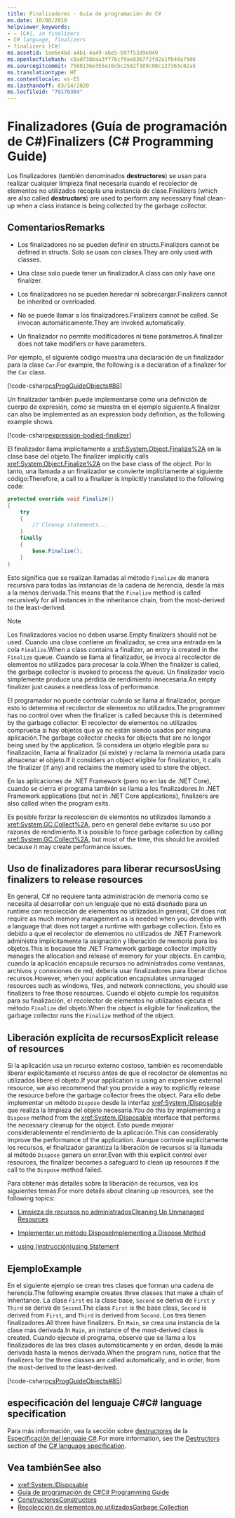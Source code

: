 ```yaml
---
title: Finalizadores - Guía de programación de C#
ms.date: 10/08/2018
helpviewer_keywords:
- ~ [C#], in finalizers
- C# language, finalizers
- finalizers [C#]
ms.assetid: 1ae6e46d-a4b1-4a49-abe5-b97f53d9e049
ms.openlocfilehash: c8ad738baa3ff76cf9ae8367f2fd2a1fb44a79d6
ms.sourcegitcommit: 7588136e355e10cbc2582f389c90c127363c02a5
ms.translationtype: HT
ms.contentlocale: es-ES
ms.lasthandoff: 03/14/2020
ms.locfileid: "79170304"
---
```

# <a name="finalizers-c-programming-guide"></a><span data-ttu-id="2d0c7-102">Finalizadores (Guía de programación de C#)</span><span class="sxs-lookup"><span data-stu-id="2d0c7-102">Finalizers (C# Programming Guide)</span></span>
<span data-ttu-id="2d0c7-103">Los finalizadores (también denominados **destructores**) se usan para realizar cualquier limpieza final necesaria cuando el recolector de elementos no utilizados recopila una instancia de clase.</span><span class="sxs-lookup"><span data-stu-id="2d0c7-103">Finalizers (which are also called **destructors**) are used to perform any necessary final clean-up when a class instance is being collected by the garbage collector.</span></span>  
  
## <a name="remarks"></a><span data-ttu-id="2d0c7-104">Comentarios</span><span class="sxs-lookup"><span data-stu-id="2d0c7-104">Remarks</span></span>  
  
- <span data-ttu-id="2d0c7-105">Los finalizadores no se pueden definir en structs.</span><span class="sxs-lookup"><span data-stu-id="2d0c7-105">Finalizers cannot be defined in structs.</span></span> <span data-ttu-id="2d0c7-106">Solo se usan con clases.</span><span class="sxs-lookup"><span data-stu-id="2d0c7-106">They are only used with classes.</span></span>  
  
- <span data-ttu-id="2d0c7-107">Una clase solo puede tener un finalizador.</span><span class="sxs-lookup"><span data-stu-id="2d0c7-107">A class can only have one finalizer.</span></span>  
  
- <span data-ttu-id="2d0c7-108">Los finalizadores no se pueden heredar ni sobrecargar.</span><span class="sxs-lookup"><span data-stu-id="2d0c7-108">Finalizers cannot be inherited or overloaded.</span></span>  
  
- <span data-ttu-id="2d0c7-109">No se puede llamar a los finalizadores.</span><span class="sxs-lookup"><span data-stu-id="2d0c7-109">Finalizers cannot be called.</span></span> <span data-ttu-id="2d0c7-110">Se invocan automáticamente.</span><span class="sxs-lookup"><span data-stu-id="2d0c7-110">They are invoked automatically.</span></span>  
  
- <span data-ttu-id="2d0c7-111">Un finalizador no permite modificadores ni tiene parámetros.</span><span class="sxs-lookup"><span data-stu-id="2d0c7-111">A finalizer does not take modifiers or have parameters.</span></span>  
  
 <span data-ttu-id="2d0c7-112">Por ejemplo, el siguiente código muestra una declaración de un finalizador para la clase `Car`.</span><span class="sxs-lookup"><span data-stu-id="2d0c7-112">For example, the following is a declaration of a finalizer for the `Car` class.</span></span>
  
 [!code-csharp[csProgGuideObjects#86](~/samples/snippets/csharp/VS_Snippets_VBCSharp/csProgGuideObjects/CS/Objects.cs#86)]  

<span data-ttu-id="2d0c7-113">Un finalizador también puede implementarse como una definición de cuerpo de expresión, como se muestra en el ejemplo siguiente.</span><span class="sxs-lookup"><span data-stu-id="2d0c7-113">A finalizer can also be implemented as an expression body definition, as the following example shows.</span></span>

[!code-csharp[expression-bodied-finalizer](../../../../samples/snippets/csharp/programming-guide/classes-and-structs/expr-bodied-destructor.cs#1)]  
  
 <span data-ttu-id="2d0c7-114">El finalizador llama implícitamente a <xref:System.Object.Finalize%2A> en la clase base del objeto.</span><span class="sxs-lookup"><span data-stu-id="2d0c7-114">The finalizer implicitly calls <xref:System.Object.Finalize%2A> on the base class of the object.</span></span> <span data-ttu-id="2d0c7-115">Por lo tanto, una llamada a un finalizador se convierte implícitamente al siguiente código:</span><span class="sxs-lookup"><span data-stu-id="2d0c7-115">Therefore, a call to a finalizer is implicitly translated to the following code:</span></span>  
  
```csharp  
protected override void Finalize()  
{  
    try  
    {  
        // Cleanup statements...  
    }  
    finally  
    {  
        base.Finalize();  
    }  
}  
```  
  
 <span data-ttu-id="2d0c7-116">Esto significa que se realizan llamadas al método `Finalize` de manera recursiva para todas las instancias de la cadena de herencia, desde la más a la menos derivada.</span><span class="sxs-lookup"><span data-stu-id="2d0c7-116">This means that the `Finalize` method is called recursively for all instances in the inheritance chain, from the most-derived to the least-derived.</span></span>  
  
> [!NOTE]
> <span data-ttu-id="2d0c7-117">Los finalizadores vacíos no deben usarse.</span><span class="sxs-lookup"><span data-stu-id="2d0c7-117">Empty finalizers should not be used.</span></span> <span data-ttu-id="2d0c7-118">Cuando una clase contiene un finalizador, se crea una entrada en la cola `Finalize`.</span><span class="sxs-lookup"><span data-stu-id="2d0c7-118">When a class contains a finalizer, an entry is created in the `Finalize` queue.</span></span> <span data-ttu-id="2d0c7-119">Cuando se llama al finalizador, se invoca al recolector de elementos no utilizados para procesar la cola.</span><span class="sxs-lookup"><span data-stu-id="2d0c7-119">When the finalizer is called, the garbage collector is invoked to process the queue.</span></span> <span data-ttu-id="2d0c7-120">Un finalizador vacío simplemente produce una pérdida de rendimiento innecesaria.</span><span class="sxs-lookup"><span data-stu-id="2d0c7-120">An empty finalizer just causes a needless loss of performance.</span></span>  
  
 <span data-ttu-id="2d0c7-121">El programador no puede controlar cuándo se llama al finalizador, porque esto lo determina el recolector de elementos no utilizados.</span><span class="sxs-lookup"><span data-stu-id="2d0c7-121">The programmer has no control over when the finalizer is called because this is determined by the garbage collector.</span></span> <span data-ttu-id="2d0c7-122">El recolector de elementos no utilizados comprueba si hay objetos que ya no están siendo usados por ninguna aplicación.</span><span class="sxs-lookup"><span data-stu-id="2d0c7-122">The garbage collector checks for objects that are no longer being used by the application.</span></span> <span data-ttu-id="2d0c7-123">Si considera un objeto elegible para su finalización, llama al finalizador (si existe) y reclama la memoria usada para almacenar el objeto.</span><span class="sxs-lookup"><span data-stu-id="2d0c7-123">If it considers an object eligible for finalization, it calls the finalizer (if any) and reclaims the memory used to store the object.</span></span>

 <span data-ttu-id="2d0c7-124">En las aplicaciones de .NET Framework (pero no en las de .NET Core), cuando se cierra el programa también se llama a los finalizadores.</span><span class="sxs-lookup"><span data-stu-id="2d0c7-124">In .NET Framework applications (but not in .NET Core applications), finalizers are also called when the program exits.</span></span>
  
 <span data-ttu-id="2d0c7-125">Es posible forzar la recolección de elementos no utilizados llamando a <xref:System.GC.Collect%2A>, pero en general debe evitarse su uso por razones de rendimiento.</span><span class="sxs-lookup"><span data-stu-id="2d0c7-125">It is possible to force garbage collection by calling <xref:System.GC.Collect%2A>, but most of the time, this should be avoided because it may create performance issues.</span></span>  
  
## <a name="using-finalizers-to-release-resources"></a><span data-ttu-id="2d0c7-126">Uso de finalizadores para liberar recursos</span><span class="sxs-lookup"><span data-stu-id="2d0c7-126">Using finalizers to release resources</span></span>  
 <span data-ttu-id="2d0c7-127">En general, C# no requiere tanta administración de memoria como se necesita al desarrollar con un lenguaje que no está diseñado para un runtime con recolección de elementos no utilizados.</span><span class="sxs-lookup"><span data-stu-id="2d0c7-127">In general, C# does not require as much memory management as is needed when you develop with a language that does not target a runtime with garbage collection.</span></span> <span data-ttu-id="2d0c7-128">Esto es debido a que el recolector de elementos no utilizados de .NET Framework administra implícitamente la asignación y liberación de memoria para los objetos.</span><span class="sxs-lookup"><span data-stu-id="2d0c7-128">This is because the .NET Framework garbage collector implicitly manages the allocation and release of memory for your objects.</span></span> <span data-ttu-id="2d0c7-129">En cambio, cuando la aplicación encapsule recursos no administrados como ventanas, archivos y conexiones de red, debería usar finalizadores para liberar dichos recursos.</span><span class="sxs-lookup"><span data-stu-id="2d0c7-129">However, when your application encapsulates unmanaged resources such as windows, files, and network connections, you should use finalizers to free those resources.</span></span> <span data-ttu-id="2d0c7-130">Cuando el objeto cumple los requisitos para su finalización, el recolector de elementos no utilizados ejecuta el método `Finalize` del objeto.</span><span class="sxs-lookup"><span data-stu-id="2d0c7-130">When the object is eligible for finalization, the garbage collector runs the `Finalize` method of the object.</span></span>  
  
## <a name="explicit-release-of-resources"></a><span data-ttu-id="2d0c7-131">Liberación explícita de recursos</span><span class="sxs-lookup"><span data-stu-id="2d0c7-131">Explicit release of resources</span></span>  
 <span data-ttu-id="2d0c7-132">Si la aplicación usa un recurso externo costoso, también es recomendable liberar explícitamente el recurso antes de que el recolector de elementos no utilizados libere el objeto.</span><span class="sxs-lookup"><span data-stu-id="2d0c7-132">If your application is using an expensive external resource, we also recommend that you provide a way to explicitly release the resource before the garbage collector frees the object.</span></span> <span data-ttu-id="2d0c7-133">Para ello debe implementar un método `Dispose` desde la interfaz <xref:System.IDisposable> que realiza la limpieza del objeto necesaria.</span><span class="sxs-lookup"><span data-stu-id="2d0c7-133">You do this by implementing a `Dispose` method from the <xref:System.IDisposable> interface that performs the necessary cleanup for the object.</span></span> <span data-ttu-id="2d0c7-134">Esto puede mejorar considerablemente el rendimiento de la aplicación.</span><span class="sxs-lookup"><span data-stu-id="2d0c7-134">This can considerably improve the performance of the application.</span></span> <span data-ttu-id="2d0c7-135">Aunque controle explícitamente los recursos, el finalizador garantiza la liberación de recursos si la llamada al método `Dispose` genera un error.</span><span class="sxs-lookup"><span data-stu-id="2d0c7-135">Even with this explicit control over resources, the finalizer becomes a safeguard to clean up resources if the call to the `Dispose` method failed.</span></span>  
  
 <span data-ttu-id="2d0c7-136">Para obtener más detalles sobre la liberación de recursos, vea los siguientes temas:</span><span class="sxs-lookup"><span data-stu-id="2d0c7-136">For more details about cleaning up resources, see the following topics:</span></span>  
  
- [<span data-ttu-id="2d0c7-137">Limpieza de recursos no administrados</span><span class="sxs-lookup"><span data-stu-id="2d0c7-137">Cleaning Up Unmanaged Resources</span></span>](../../../standard/garbage-collection/unmanaged.md)  
  
- [<span data-ttu-id="2d0c7-138">Implementar un método Dispose</span><span class="sxs-lookup"><span data-stu-id="2d0c7-138">Implementing a Dispose Method</span></span>](../../../standard/garbage-collection/implementing-dispose.md)  
  
- [<span data-ttu-id="2d0c7-139">using (instrucción)</span><span class="sxs-lookup"><span data-stu-id="2d0c7-139">using Statement</span></span>](../../language-reference/keywords/using-statement.md)  
  
## <a name="example"></a><span data-ttu-id="2d0c7-140">Ejemplo</span><span class="sxs-lookup"><span data-stu-id="2d0c7-140">Example</span></span>  
 <span data-ttu-id="2d0c7-141">En el siguiente ejemplo se crean tres clases que forman una cadena de herencia.</span><span class="sxs-lookup"><span data-stu-id="2d0c7-141">The following example creates three classes that make a chain of inheritance.</span></span> <span data-ttu-id="2d0c7-142">La clase `First` es la clase base, `Second` se deriva de `First` y `Third` se deriva de `Second`.</span><span class="sxs-lookup"><span data-stu-id="2d0c7-142">The class `First` is the base class, `Second` is derived from `First`, and `Third` is derived from `Second`.</span></span> <span data-ttu-id="2d0c7-143">Los tres tienen finalizadores.</span><span class="sxs-lookup"><span data-stu-id="2d0c7-143">All three have finalizers.</span></span> <span data-ttu-id="2d0c7-144">En `Main`, se crea una instancia de la clase más derivada.</span><span class="sxs-lookup"><span data-stu-id="2d0c7-144">In `Main`, an instance of the most-derived class is created.</span></span> <span data-ttu-id="2d0c7-145">Cuando ejecute el programa, observe que se llama a los finalizadores de las tres clases automáticamente y en orden, desde la más derivada hasta la menos derivada.</span><span class="sxs-lookup"><span data-stu-id="2d0c7-145">When the program runs, notice that the finalizers for the three classes are called automatically, and in order, from the most-derived to the least-derived.</span></span>  
  
 [!code-csharp[csProgGuideObjects#85](~/samples/snippets/csharp/VS_Snippets_VBCSharp/csProgGuideObjects/CS/Objects.cs#85)]  
  
## <a name="c-language-specification"></a><span data-ttu-id="2d0c7-146">especificación del lenguaje C#</span><span class="sxs-lookup"><span data-stu-id="2d0c7-146">C# language specification</span></span>  

<span data-ttu-id="2d0c7-147">Para más información, vea la sección sobre [destructores](~/_csharplang/spec/classes.md#destructors) de la [Especificación del lenguaje C#](/dotnet/csharp/language-reference/language-specification/introduction).</span><span class="sxs-lookup"><span data-stu-id="2d0c7-147">For more information, see the [Destructors](~/_csharplang/spec/classes.md#destructors) section of the [C# language specification](/dotnet/csharp/language-reference/language-specification/introduction).</span></span>
  
## <a name="see-also"></a><span data-ttu-id="2d0c7-148">Vea también</span><span class="sxs-lookup"><span data-stu-id="2d0c7-148">See also</span></span>

- <xref:System.IDisposable>
- [<span data-ttu-id="2d0c7-149">Guía de programación de C#</span><span class="sxs-lookup"><span data-stu-id="2d0c7-149">C# Programming Guide</span></span>](../index.md)
- [<span data-ttu-id="2d0c7-150">Constructores</span><span class="sxs-lookup"><span data-stu-id="2d0c7-150">Constructors</span></span>](./constructors.md)
- [<span data-ttu-id="2d0c7-151">Recolección de elementos no utilizados</span><span class="sxs-lookup"><span data-stu-id="2d0c7-151">Garbage Collection</span></span>](../../../standard/garbage-collection/index.md)
